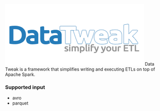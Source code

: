 ![DataTweak](DataTweak.png)
Data Tweak is a framework that simplifies writing and executing ETLs on top of Apache Spark.

### Supported input
- avro
- parquet
